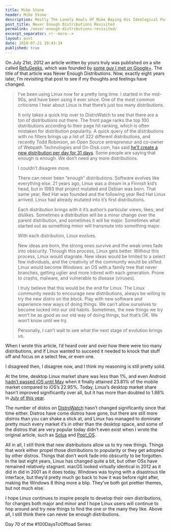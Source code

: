 ```yaml
---
title: Mike Stone
header: Mike Stone
description: Mostly The Lonely Howls Of Mike Baying His Ideological Purity At The Moon
post_title: Never Enough Distributions Revisited
permalink: /never-enough-distributions-revisited/
excerpt_separator: <!--more-->
layout: post
date: 2020-07-21 19:43:34
published: true
---
```


On July 21st, 2012 an article written by yours truly was published on a site called [RefuGeeks](https://refugeeks.com), which was founded by [some guy I met on Google+](https://fosstodon.org/@kev). The title of that article was Never Enough Distributions. Now, exactly eight years later, I’m revisiting that post to see if my thoughts and feelings have changed.

<!--more-->

> I’ve been using Linux now for a pretty long time. I started in the mid-90s, and have been using it ever since. One of the most common criticisms I hear about Linux is that there’s just too many distributions.
>
> It only takes a quick trip over to DistroWatch to see that there are a ton of distributions out there. The front page ranks the top 100 distributions according to their page hit ranking, which is often mistaken for distribution popularity. A quick query of the distributions with no filters brings up a list of 322 different distributions, and recently Todd Robinson, an Open Source entrepreneur and co-owner of Webpath Technologies and On-Disk.com, has said [he’ll create a new distribution per day for 31 days](http://www.pcworld.com/businesscenter/article/259613/looking_for_a_new_linux_distro_31_more_are_coming_next_month.html). Some people are saying that enough is enough. We don’t need any more distributions.
>
> I couldn’t disagree more.
>
> There can never been “enough” distributions. Software evolves like everything else. 21 years ago, Linux was a dream in a Finnish kid’s head, but in 1993 that project mutated and Debian was born. That same year, Red Hat was founded and the following year Red Hat Linux arrived. Linux had already mutated into it’s first distributions.
>
> Each distribution brings with it it’s author’s particular views, likes, and dislikes. Sometimes a distribution will be a minor change over the parent distribution, and sometimes it will be major. Sometimes what started out as something minor will transmute into something major.
>
> With each distribution, Linux evolves.
>
> New ideas are born, the strong ones survive and the weak ones fade into obscurity. Through this process, Linux gets better. Without this process, Linux would stagnate. New ideas would be limited to a select few individuals, and the creativity of the community would be stifled. Linux would become Windows: an OS with a family tree that never branches, getting uglier and more inbred with each generation. Prone to crashs, malware, and vulnerable to disease (viruses).
>
> I truly believe that this would be the end for Linux. The Linux community needs to encourage new distributions, always be willing to try the new distro on the block. Play with new software and experience new ways of doing things. We can’t allow ourselves to become locked into our old habits. Sometimes, the new things we try won’t be as good as our old way of doing things, but that’s OK. We won’t know until we try.
>
> Personally, I can’t wait to see what the next stage of evolution brings us.

When I wrote this article, I’d heard over and over how there were too many distributions, and if Linux wanted to succeed it needed to knock that stuff off and focus on a select few, or even one. 

I disagreed then, I disagree now, and I think my reasoning is still pretty solid.

At the time, desktop Linux market share was less than 1%, and even Android [hadn’t passed iOS until May](https://gs.statcounter.com/os-market-share/mobile/worldwide/#monthly-201201-201212) when it finally attained 23.81% of the mobile market compared to iOS’s 22.95%. Today, Linux’s desktop market share hasn’t improved significantly over all, but it has more than doubled to 1.88% in [July of this year](https://gs.statcounter.com/os-market-share/desktop/worldwide/#monthly-202001-202007).

The number of distos on [DistroWatch](https://distrowatch.com) hasn’t changed significantly since that time either. Distros have come distros have gone, but there are still more distros than you can shake a stick at, and Linux has managed to dominate pretty much every market it’s in other than the desktop space, and some of the distros that are very popular today didn’t even exist when I wrote the original article, such as [Solus](https://getsol.us/) and [Pop!_OS](https://pop.system76.com/). 

All in all, I still think that new distributions allow us to try new things. Things that work either propel those distributions to popularity or they get adopted by other distros. Things that don’t work fade into obscurity to be forgotten. In the last eight years, Linux has changed quite a bit, but other OSs have remained relatively stagnant. macOS looked virtually identical in 2012 as it did in did in 2001 as it does today. Windows was toying with a disastrous tile interface, but they’d pretty much go back to how it was before right after, making the Windows 8 thing more a blip. They’ve both got prettier themes, but not much else.

I hope Linux continues to inspire people to develop their own distributions, for changes both major and minor and I hope Linux users will continue to hop around and try new things to find the one or the many they like. Above all, I still think there can never be enough distributions.


Day 70 of the #100DaysToOffload Series: